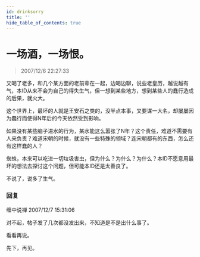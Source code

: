 ```yaml
---
id: drinksorry
title: ''
hide_table_of_contents: true
---
```


# 一场酒，一场恨。

> 2007/12/6 22:27:33

<div style={{color: '#FF0000', fontWeight: '500', fontSize: '18px', textAlign: 'left', lineHeight: '150%'}}>

又喝了老多，和几个某方面的老前辈在一起，边喝边聊，说些老皇历，越说越有气，本ID从来不会为自己的得失生气，但一想到某些地方，想到某些人的蠢行造成的后果，就火大。
 
这个世界上，最坏的人就是王安石之类的，没半点本事，又要谋一大名，却屡屡因为蠢行而使得N年后的今天依然受到影响。
 
如果没有某些脑子进水的行为，某水能这么嚣张了N年？这个责任，难道不需要有人来负责？难道宋朝的时候，就没有一些特殊的领域？连宋朝都有的东西，怎么还有这样蠢的人？
 
蜘蛛，本来可以吃进一切垃圾害虫，但为什么？为什么？为什么？本ID不愿意用最坏的想法去探讨这个问题，但可能本ID还是太善良了。
 
不说了，说多了生气。
</div>

### 回复

<div class='blog-comment'>
<span class='blog-comment-chan'>缠中说禅</span> 2007/12/7 15:31:06<br/>

对不起，帖子发了几次都没发出来，不知道是不是出什么事了。

看看再说。

先下，再见。
</div>